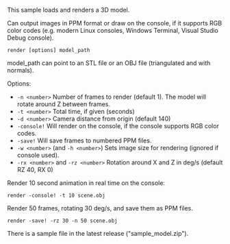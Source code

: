 This sample loads and renders a 3D model.

Can output images in PPM format or draw on the console, if it supports RGB color codes (e.g. modern Linux consoles, Windows Terminal, Visual Studio Debug console).

```
render [options] model_path
```

model_path can point to an STL file or an OBJ file (triangulated and with normals).

Options:

* `-n <number>` Number of frames to render (default 1). The model will rotate around Z between frames.
* `-t <number>` Total time, if given (seconds)
* `-d <number>` Camera distance from origin (default 140)
* `-console!` Will render on the console, if the console supports RGB color codes.
* `-save!` Will save frames to numbered PPM files.
* `-w <number>` (and `-h <number>`) Sets image size for rendering (ignored if console used).
* `-rx <number>` and `-rz <number>` Rotation around X and Z in deg/s (default RZ 40, RX 0)

Render 10 second animation in real time on the console:

```
render -console! -t 10 scene.obj
```

Render 50 frames, rotating 30 deg/s, and save them as PPM files.

```
render -save! -rz 30 -n 50 scene.obj
```

There is a sample file in the latest release ("sample_model.zip").
